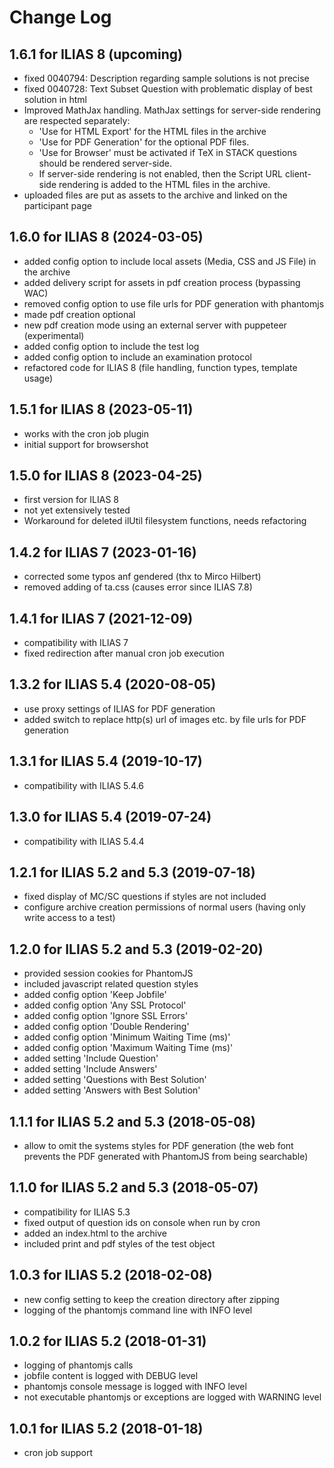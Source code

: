 # Change Log

## 1.6.1 for ILIAS 8 (upcoming)
- fixed 0040794: Description regarding sample solutions is not precise
- fixed 0040728: Text Subset Question with problematic display of best solution in html
- Improved MathJax handling. MathJax settings for server-side rendering are respected separately: 
  - 'Use for HTML Export' for the HTML files in the archive 
  - 'Use for PDF Generation' for the optional PDF files. 
  - 'Use for Browser' must be activated if TeX in STACK questions should be rendered server-side. 
  - If server-side rendering is not enabled, then the Script URL client-side rendering is added to the HTML files in the archive.
- uploaded files are put as assets to the archive and linked on the participant page

## 1.6.0 for ILIAS 8 (2024-03-05)
- added config option to include local assets (Media, CSS and JS File) in the archive
- added delivery script for assets in pdf creation process (bypassing WAC)
- removed config option to use file urls for PDF generation with phantomjs
- made pdf creation optional
- new pdf creation mode using an external server with puppeteer (experimental)
- added config option to include the test log
- added config option to include an examination protocol
- refactored code for ILIAS 8 (file handling, function types, template usage)

## 1.5.1 for ILIAS 8 (2023-05-11)
- works with the cron job plugin
- initial support for browsershot

## 1.5.0 for ILIAS 8 (2023-04-25)
- first version for ILIAS 8
- not yet extensively tested
- Workaround for deleted ilUtil filesystem functions, needs refactoring

## 1.4.2 for ILIAS 7 (2023-01-16)
- corrected some typos anf gendered (thx to Mirco Hilbert)
- removed adding of ta.css (causes error since ILIAS 7.8)

## 1.4.1 for ILIAS 7 (2021-12-09)
- compatibility with ILIAS 7
- fixed redirection after manual cron job execution

## 1.3.2 for ILIAS 5.4 (2020-08-05)
- use proxy settings of ILIAS for PDF generation
- added switch to replace http(s) url of images etc. by file urls for PDF generation

## 1.3.1 for ILIAS 5.4 (2019-10-17)
- compatibility with ILIAS 5.4.6

## 1.3.0 for ILIAS 5.4 (2019-07-24)
- compatibility with ILIAS 5.4.4

## 1.2.1 for ILIAS 5.2 and 5.3 (2019-07-18)
- fixed display of MC/SC questions if styles are not included
- configure archive creation permissions of normal users (having only write access to a test)

## 1.2.0 for ILIAS 5.2 and 5.3 (2019-02-20)
- provided session cookies for PhantomJS
- included javascript related question styles
- added config option 'Keep Jobfile'
- added config option 'Any SSL Protocol'
- added config option 'Ignore SSL Errors'
- added config option 'Double Rendering'
- added config option 'Minimum Waiting Time (ms)'
- added config option 'Maximum Waiting Time (ms)'
- added setting 'Include Question'
- added setting 'Include Answers'
- added setting 'Questions with Best Solution'
- added setting 'Answers with Best Solution'

## 1.1.1 for ILIAS 5.2 and 5.3 (2018-05-08)
-  allow to omit the systems styles for PDF generation
   (the web font prevents the PDF generated with PhantomJS from being searchable)

## 1.1.0 for ILIAS 5.2 and 5.3 (2018-05-07)
- compatibility for ILIAS 5.3
- fixed output of question ids on console when run by cron
- added an index.html to the archive
- included print and pdf styles of the test object

## 1.0.3 for ILIAS 5.2 (2018-02-08)
- new config setting to keep the creation directory after zipping
- logging of the phantomjs command line with INFO level

## 1.0.2 for ILIAS 5.2 (2018-01-31)
- logging of phantomjs calls
- jobfile content is logged with DEBUG level
- phantomjs console message is logged with INFO level
- not executable phantomjs or exceptions are logged with WARNING level

## 1.0.1 for ILIAS 5.2 (2018-01-18)
- cron job support